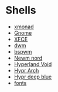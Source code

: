 # Shells
- [xmonad](https://github.com/vlafmeister/Shells/tree/main/xmonad)
- [Gnome](https://github.com/vlafmeister/Shells/tree/main/Gnome/Gnome_arch)
- [XFCE]()
- [dwm]()
- [bspwm]()
- [Newm nord]()
- [Hyperland Void]()
- [Hypr Arch]()
- [Hypr deep blue]()
- [fonts](https://github.com/vlafmeister/Shells/tree/main/fonts)
